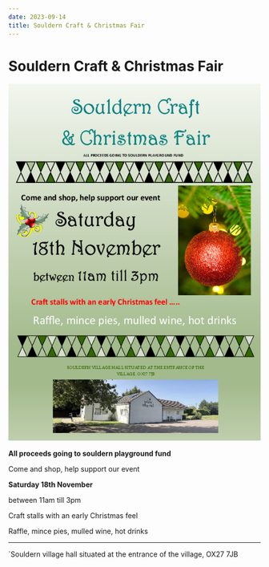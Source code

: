 ```yaml
---
date: 2023-09-14
title: Souldern Craft & Christmas Fair
---
```


# Souldern Craft & Christmas Fair

![poster](playground-craft.jpg)

**All proceeds going to souldern playground fund**



Come and shop, help support our event

**Saturday 18th November**

between 11am till 3pm

Craft stalls with an early Christmas feel 

Raffle, mince pies, mulled wine, hot drinks

---

`Souldern village hall situated at the entrance of the
village, OX27 7JB
